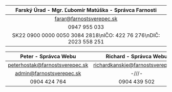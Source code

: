 |**Farský Úrad - Mgr. Ľubomír Matúška - Správca Farnosti**|
|:---:|
|farar@farnostsverepec.sk|
|0947 955 033|
|SK22 0900 0000 0050 3084 2818\nIČO: 422 76 276\nDIČ: 2023 558 251|

|**Peter - Správca Webu**|**Richard - Správca Webu**|
|:---:|:---:|
|peterhostak@farnostsverepec.sk|richardkanskje@farnostsverepec.sk|
|admin@farnostsverepec.sk|-///-|
|0904 424 764|0904 439 502|